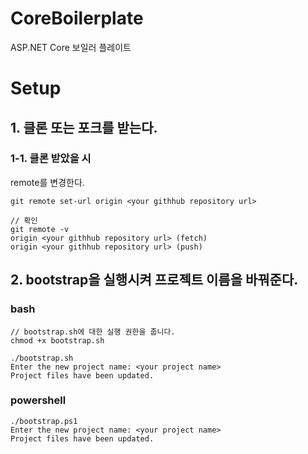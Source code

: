 # CoreBoilerplate
ASP.NET Core 보일러 플레이트

# Setup

## 1. 클론 또는 포크를 받는다.

### 1-1. 클론 받았을 시

remote를 변경한다.

```
git remote set-url origin <your githhub repository url>

// 확인
git remote -v
origin <your githhub repository url> (fetch)
origin <your githhub repository url> (push)
```

## 2. bootstrap을 실행시켜 프로젝트 이름을 바꿔준다.

### bash

```
// bootstrap.sh에 대한 실행 권한을 줍니다.
chmod +x bootstrap.sh

./bootstrap.sh
Enter the new project name: <your project name>
Project files have been updated.
```

### powershell

```
./bootstrap.ps1
Enter the new project name: <your project name>
Project files have been updated.
```
